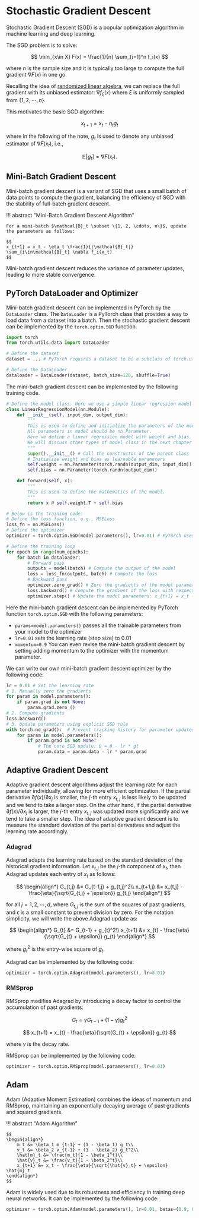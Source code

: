 # Stochastic Gradient Descent

Stochastic Gradient Descent (SGD) is a popular optimization algorithm in machine learning and deep learning. 

The SGD problem is to solve:

$$
\min_{x\in X} F(x) = \frac{1}{n} \sum_{i=1}^n f_i(x)
$$

where $n$ is the sample size and it is typically too large to compute the full gradient $\nabla F(x)$ in one go.

Recalling the idea of [randomized linear algebra](../chapter_linear_algebra/stochastic_matrix.md), we can replace the full gradient with its unbiased estimator: $\nabla f_{\xi}(x)$ where $\xi$ is uniformly sampled from $\{1, 2, \cdots, n\}$. 

This motivates the basic SGD algorithm:

$$
x_{t+1} = x_t - \eta_t g_t
$$

where in the following of the note, $g_t$ is used to denote any unbiased estimator of $\nabla F(x_t)$, i.e.,

$$
\mathbb{E}[g_t] = \nabla F(x_t).
$$

## Mini-Batch Gradient Descent

Mini-batch gradient descent is a variant of SGD that uses a small batch of data points to compute the gradient, balancing the efficiency of SGD with the stability of full-batch gradient descent.

!!! abstract "Mini-Batch Gradient Descent Algorithm"

    For a mini-batch $\mathcal{B}_t \subset \{1, 2, \cdots, n\}$, update the parameters as follows:

    $$
    x_{t+1} = x_t - \eta_t \frac{1}{|\mathcal{B}_t|} \sum_{i\in\mathcal{B}_t} \nabla f_i(x_t)
    $$

Mini-batch gradient descent reduces the variance of parameter updates, leading to more stable convergence.

## PyTorch DataLoader and Optimizer

Mini-batch gradient descent can be implemented in PyTorch by the `DataLoader` class. The `DataLoader` is a PyTorch class that provides a way to load data from a dataset into a batch. Then the stochastic gradient descent can be implemented by the `torch.optim.SGD` function.

```python
import torch
from torch.utils.data import DataLoader

# Define the dataset
dataset = ... # PyTorch requires a dataset to be a subclass of torch.utils.data.Dataset

# Define the DataLoader
dataloader = DataLoader(dataset, batch_size=128, shuffle=True)
```

The mini-batch gradient descent can be implemented by the following training code.

```python
# Define the model class. Here we use a simple linear regression model as an example.
class LinearRegressionModel(nn.Module):
    def __init__(self, input_dim, output_dim):
        """
        This is used to define and initialize the parameters of the model.
        All parameters in model should be nn.Parameter.
        Here we define a linear regression model with weight and bias.
        We will discuss other types of model class in the next chapter of deep learning.
        """
        super().__init__() # Call the constructor of the parent class
        # Initialize weight and bias as learnable parameters
        self.weight = nn.Parameter(torch.randn(output_dim, input_dim))
        self.bias = nn.Parameter(torch.randn(output_dim))

    def forward(self, x):
        """
        This is used to define the mathematics of the model.
        """
        return x @ self.weight.T + self.bias

# Below is the training code:
# Define the loss function, e.g., MSELoss
loss_fn = nn.MSELoss()
# Define the optimizer 
optimizer = torch.optim.SGD(model.parameters(), lr=0.01) # PyTorch uses SGD as the mini-batch gradient descent optimizer

# Define the training loop
for epoch in range(num_epochs):
    for batch in dataloader:
        # Forward pass
        outputs = model(batch) # Compute the output of the model
        loss = loss_fn(outputs, batch) # Compute the loss 
        # Backward pass
        optimizer.zero_grad() # Zero the gradients of the model parameters
        loss.backward() # Compute the gradient of the loss with respect to the model parameters
        optimizer.step() # Update the model parameters: x_{t+1} = x_t - lr * g_t
```

Here the mini-batch gradient descent can be implemented by PyTorch function `torch.optim.SGD` with the following parameters:

- `params=model.parameters()` passes all the trainable parameters from your model to the optimizer
- `lr=0.01` sets the learning rate (step size) to 0.01
- `momentum=0.9` You can even revise the mini-batch gradient descent by setting adding momentum to the optimizer with the momentum parameter.


We can write our own mini-batch gradient descent optimizer by the following code:

```python
lr = 0.01 # Set the learning rate
# 1. Manually zero the gradients
for param in model.parameters():
    if param.grad is not None:
        param.grad.zero_()
# 2. Compute gradients
loss.backward()
# 3. Update parameters using explicit SGD rule
with torch.no_grad():  # Prevent tracking history for parameter updates
    for param in model.parameters():
        if param.grad is not None:
            # The core SGD update: θ = θ - lr * gt
            param.data = param.data - lr * param.grad
```




## Adaptive Gradient Descent

Adaptive gradient descent algorithms adjust the learning rate for each parameter individually, allowing for more efficient optimization. If the partial derivative $\partial f(x) / \partial x_j$ is smaller, the $j$-th entry $x_{t,j}$ is less likely to be updated and we tend to take a larger step. On the other hand, if the partial derivative $\partial f(x) / \partial x_j$ is larger, the $j$-th entry $x_{t,j}$ was updated more significantly and we tend to take a smaller step. The idea of adaptive gradient descent is to measure the standard deviation of the partial derivatives and adjust the learning rate accordingly.

### Adagrad

Adagrad adapts the learning rate based on the standard deviation of the historical gradient information. Let $x_{t,j}$ be the $j$-th component of $x_t$, then Adagrad updates each entry of $x_t$ as follows:

$$
\begin{align*}
G_{t,j} &= G_{t-1,j} + g_{t,j}^2\\
x_{t+1,j} &= x_{t,j} - \frac{\eta}{\sqrt{G_{t,j} + \epsilon}} g_{t,j}
\end{align*}
$$

for all $j=1,2,\cdots,d$, where $G_{t,j}$ is the sum of the squares of past gradients, and $\epsilon$ is a small constant to prevent division by zero. For the notation simplicity, we will write the above Adagrad update as:

$$
\begin{align*}
G_{t} &= G_{t-1} + g_{t}^2\\
x_{t+1} &= x_{t} - \frac{\eta}{\sqrt{G_{t} + \epsilon}} g_{t}
\end{align*}
$$

where $g_{t}^2$ is the entry-wise square of $g_t$.

Adagrad can be implemented by the following code:

```python
optimizer = torch.optim.Adagrad(model.parameters(), lr=0.01)
```

### RMSprop

RMSprop modifies Adagrad by introducing a decay factor to control the accumulation of past gradients:

$$
G_{t} = \gamma G_{t-1} + (1 - \gamma) g_{t}^2
$$

$$
x_{t+1} = x_{t} - \frac{\eta}{\sqrt{G_{t} + \epsilon}} g_{t}
$$

where $\gamma$ is the decay rate.

RMSprop can be implemented by the following code:

```python
optimizer = torch.optim.RMSprop(model.parameters(), lr=0.01)
```

## Adam

Adam (Adaptive Moment Estimation) combines the ideas of momentum and RMSprop, maintaining an exponentially decaying average of past gradients and squared gradients.

!!! abstract "Adam Algorithm"

    $$
    \begin{align*}
        m_t &= \beta_1 m_{t-1} + (1 - \beta_1) g_t\\
        v_t &= \beta_2 v_{t-1} + (1 - \beta_2) g_t^2\\
        \hat{m}_t &= \frac{m_t}{1 - \beta_1^t}\\
        \hat{v}_t &= \frac{v_t}{1 - \beta_2^t}\\
        x_{t+1} &= x_t - \frac{\eta}{\sqrt{\hat{v}_t} + \epsilon} \hat{m}_t
    \end{align*}
    $$

Adam is widely used due to its robustness and efficiency in training deep neural networks. It can be implemented by the following code:

```python
optimizer = torch.optim.Adam(model.parameters(), lr=0.01, betas=(0.9, 0.999))
```


